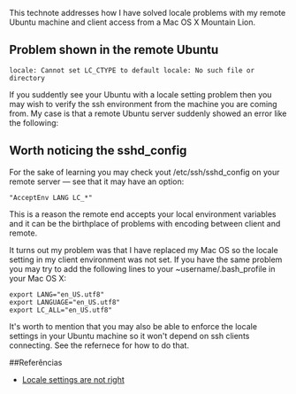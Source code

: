 This technote addresses how I have solved locale problems with my remote Ubuntu machine and client access from a Mac OS X Mountain Lion. 

## Problem shown in the remote Ubuntu
 
    locale: Cannot set LC_CTYPE to default locale: No such file or directory

If you suddently see your Ubuntu with a locale setting problem then you may wish to verify the ssh environment from the machine you are coming from. My case is that a remote Ubuntu server suddenly showed an error like the following: 

## Worth noticing the sshd_config

For the sake of learning you may check yout /etc/ssh/sshd_config on your remote server — see that it may have an option:

    "AcceptEnv LANG LC_*"

This is a reason the remote end accepts your local environment variables and it can be the birthplace of problems with encoding between client and remote. 

It turns out my problem was that I have replaced my Mac OS so the locale setting in my client environment was not set. If you have the same problem you may try to add the following lines to your ~username/.bash_profile in your Mac OS X: 

    export LANG="en_US.utf8"
    export LANGUAGE="en_US.utf8"
    export LC_ALL="en_US.utf8"

It's worth to mention that you may also be able to enforce the locale settings in your Ubuntu machine so it won't depend on ssh clients connecting. See the refernece for how to do that. 

##Referências 

<ul>
<li><a href='http://askubuntu.com/questions/33025/locale-settings-are-not-right-how-can-i-reset-them'>Locale settings are not right</a></li>
</ul>

